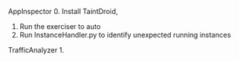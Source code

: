 AppInspector
0. Install TaintDroid, 
1. Run the exerciser to auto
2. Run InstanceHandler.py to identify unexpected running instances

TrafficAnalyzer
1. 